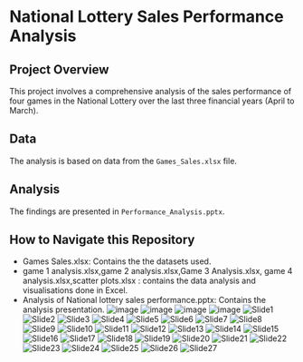 
# National Lottery Sales Performance Analysis

## Project Overview
This project involves a comprehensive analysis of the sales performance of four games in the National Lottery over the last three financial years (April to March).

## Data
The analysis is based on data from the `Games_Sales.xlsx` file.

## Analysis
The findings are presented in `Performance_Analysis.pptx`. 

## How to Navigate this Repository
- Games Sales.xlsx: Contains the the datasets used.
- game 1 analysis.xlsx,game 2 analysis.xlsx,Game 3 Analysis.xlsx, game 4 analysis.xlsx,scatter plots.xlsx : contains the data analysis and visualisations done in Excel. 
- Analysis of National lottery sales performance.pptx: Contains the analysis presentation.
![image](https://github.com/GitWithNeeraj/performance-analysis-lottery-games/assets/84373485/86d18f9c-0f72-48b3-86fc-099b8f91483b)
![image](https://github.com/GitWithNeeraj/performance-analysis-lottery-games/assets/84373485/f59152da-7f6a-4df1-98c6-64ef30bcf00a)
![image](https://github.com/GitWithNeeraj/performance-analysis-lottery-games/assets/84373485/5bae4276-8d45-43ef-b1fd-d0d23e8177e0)
![image](https://github.com/GitWithNeeraj/performance-analysis-lottery-games/assets/84373485/e380e0c6-d832-43df-8aea-febe1a4b1bad)
![Slide1](https://github.com/GitWithNeeraj/performance-analysis-lottery-games/assets/84373485/1e71e20e-6ef6-4974-8a5e-fb30c0b4512b)
![Slide2](https://github.com/GitWithNeeraj/performance-analysis-lottery-games/assets/84373485/b2af290a-c2bb-4ed9-a4fc-a2e3bfd8f4b5)
![Slide3](https://github.com/GitWithNeeraj/performance-analysis-lottery-games/assets/84373485/1a46fb13-2482-4e10-a9eb-2c00a7445525)
![Slide4](https://github.com/GitWithNeeraj/performance-analysis-lottery-games/assets/84373485/bcbadc44-0693-4d69-9162-5e2e8da9cf01)
![Slide5](https://github.com/GitWithNeeraj/performance-analysis-lottery-games/assets/84373485/6694ba11-9dd7-4f6c-a54f-9c4710c49618)
![Slide6](https://github.com/GitWithNeeraj/performance-analysis-lottery-games/assets/84373485/21e4224e-9573-4c46-9f56-566bcc87139b)
![Slide7](https://github.com/GitWithNeeraj/performance-analysis-lottery-games/assets/84373485/2356a05b-5653-4753-acbc-4f69c95c2b8c)
![Slide8](https://github.com/GitWithNeeraj/performance-analysis-lottery-games/assets/84373485/e75fe0c0-c8ed-42c8-b4a5-1e939468a44d)
![Slide9](https://github.com/GitWithNeeraj/performance-analysis-lottery-games/assets/84373485/6eddfb30-785b-43d4-9472-d0311130a5c8)
![Slide10](https://github.com/GitWithNeeraj/performance-analysis-lottery-games/assets/84373485/db564207-e665-477a-a2f2-691dde45dc76)
![Slide11](https://github.com/GitWithNeeraj/performance-analysis-lottery-games/assets/84373485/9d584f5c-cbc6-49e1-945a-c724b8b4ea3c)
![Slide12](https://github.com/GitWithNeeraj/performance-analysis-lottery-games/assets/84373485/1c42ffc2-8be3-46f2-a9ad-52b27b372291)
![Slide13](https://github.com/GitWithNeeraj/performance-analysis-lottery-games/assets/84373485/d689efd8-e611-46aa-a00d-9f1ca6517ad7)
![Slide14](https://github.com/GitWithNeeraj/performance-analysis-lottery-games/assets/84373485/99f95f62-41d9-47d7-954e-88498253ec9e)
![Slide15](https://github.com/GitWithNeeraj/performance-analysis-lottery-games/assets/84373485/eaa16023-b13a-4a3b-b654-d328a65e6af8)
![Slide16](https://github.com/GitWithNeeraj/performance-analysis-lottery-games/assets/84373485/36b33d01-9270-4ba0-84d6-942c6fd5dc8a)
![Slide17](https://github.com/GitWithNeeraj/performance-analysis-lottery-games/assets/84373485/29df55a9-f568-4ad1-a005-9f0832f8e2a0)
![Slide18](https://github.com/GitWithNeeraj/performance-analysis-lottery-games/assets/84373485/d9620446-3fcc-459e-898b-1e7ef97880af)
![Slide19](https://github.com/GitWithNeeraj/performance-analysis-lottery-games/assets/84373485/bc630f7f-7a6a-4364-9a1a-e663e8766bb3)
![Slide20](https://github.com/GitWithNeeraj/performance-analysis-lottery-games/assets/84373485/b401ad53-3af6-4764-846b-38341b9324ba)
![Slide21](https://github.com/GitWithNeeraj/performance-analysis-lottery-games/assets/84373485/b1c40ae0-4c6a-49f1-8e04-2744e52acb02)
![Slide22](https://github.com/GitWithNeeraj/performance-analysis-lottery-games/assets/84373485/6f9d789a-7b43-4118-a60d-39bee5204fae)
![Slide23](https://github.com/GitWithNeeraj/performance-analysis-lottery-games/assets/84373485/3cabcf89-d666-4bee-8ad2-4dd906770cea)
![Slide24](https://github.com/GitWithNeeraj/performance-analysis-lottery-games/assets/84373485/dd75c9cc-c3e6-4e88-9200-ac92c09b5186)
![Slide25](https://github.com/GitWithNeeraj/performance-analysis-lottery-games/assets/84373485/7f647b92-6da1-475f-a4df-b080d7e04258)
![Slide26](https://github.com/GitWithNeeraj/performance-analysis-lottery-games/assets/84373485/a7b3807e-997a-43ba-9709-55efb0801c5b)
![Slide27](https://github.com/GitWithNeeraj/performance-analysis-lottery-games/assets/84373485/b773a61f-2077-4e5a-8c31-a2aa88867034)
